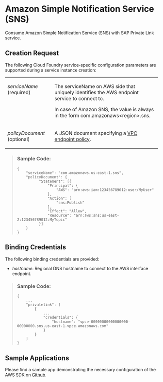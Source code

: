 <!-- loioa0ba5f2a3629435b92977f5c89b22a78 -->

# Amazon Simple Notification Service \(SNS\)

Consume Amazon Simple Notification Service \(SNS\) with SAP Private Link service.



<a name="loioa0ba5f2a3629435b92977f5c89b22a78__section_k5m_zlt_45b"/>

## Creation Request

The following Cloud Foundry service-specific configuration parameters are supported during a service instance creation:


<table>
<tr>
<td valign="top">

*serviceName* \(required\)



</td>
<td valign="top">

The serviceName on AWS side that uniquely identifies the AWS endpoint service to connect to.

In case of Amazon SNS, the value is always in the form com.amazonaws<region\>.sns.



</td>
</tr>
<tr>
<td valign="top">

*policyDocument* \(optional\)



</td>
<td valign="top">

A JSON document specifying a [VPC endpoint policy](https://docs.aws.amazon.com/vpc/latest/privatelink/vpc-endpoints-access.html).



</td>
</tr>
</table>

> ### Sample Code:  
> ```
> {
>     "serviceName": "com.amazonaws.us-east-1.sns",
>     "policyDocument": {
>           "Statement": [{
>               "Principal": {
>                   "AWS": "arn:aws:iam:123456789012:user/MyUser"
>               },
>               "Action": [
>                   "sns:Publish"
>               ],
>               "Effect": "Allow",
>               "Resource": "arn:aws:sns:us-east-2:123456789012:MyTopic"
>           }]
>     }
> }
> ```



<a name="loioa0ba5f2a3629435b92977f5c89b22a78__section_qc2_lmt_45b"/>

## Binding Credentials

The following binding credentials are provided:

-   *hostname*: Regional DNS hostname to connect to the AWS interface endpoint.


> ### Sample Code:  
> ```
> {
>     ...
>     "privatelink": [
>         {
>             ...
>             "credentials": {
>                 "hostname": "vpce-00000000000000000-00000000.sns.us-east-1.vpce.amazonaws.com"
>             }
>         }
>     ]
> }
> ```



<a name="loioa0ba5f2a3629435b92977f5c89b22a78__section_yf2_dyq_nvb"/>

## Sample Applications

Please find a sample app demonstrating the necessary configuration of the AWS SDK on [Github](https://github.com/SAP-samples/private-link-aws-services/tree/main/sns).


